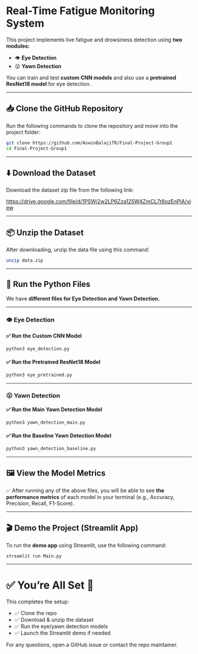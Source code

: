 # Real-Time Fatigue Monitoring System 

This project implements live fatigue and drowsiness detection using **two modules:**

- 👁️ **Eye Detection**
- 😮 **Yawn Detection**

You can train and test **custom CNN models** and also use a **pretrained ResNet18 model** for eye detection.

---

## 📥 Clone the GitHub Repository

Run the following commands to clone the repository and move into the project folder:

```bash
git clone https://github.com/AswinBalajiTR/Final-Project-Group1
cd Final-Project-Group1
```

---

## ⬇️ Download the Dataset

Download the dataset zip file from the following link:

https://drive.google.com/file/d/1PSWj2w2LP6Zza125W4ZmCL7t8ozEnPlA/view

---

## 📦 Unzip the Dataset

After downloading, unzip the data file using this command:

```bash
unzip data.zip
```

---

## 🚀 Run the Python Files

We have **different files for Eye Detection and Yawn Detection.**

---

### 👁️ Eye Detection

#### ✅ Run the Custom CNN Model

```bash
python3 eye_detection.py
```

#### ✅ Run the Pretrained ResNet18 Model

```bash
python3 eye_pretrained.py
```

---

### 😮 Yawn Detection

#### ✅ Run the Main Yawn Detection Model

```bash
python3 yawn_detection_main.py
```

#### ✅ Run the Baseline Yawn Detection Model

```bash
python3 yawn_detection_baseline.py
```

---

## 🖼️ View the Model Metrics

✅ After running any of the above files, you will be able to see **the performance metrics** of each model in your terminal (e.g., Accuracy, Precision, Recall, F1-Score).

---

## 🎬 Demo the Project (Streamlit App)

To run the **demo app** using Streamlit, use the following command:

```bash
streamlit run Main.py
```

---

# ✅ You’re All Set 🚀

This completes the setup:

- ✅ Clone the repo  
- ✅ Download & unzip the dataset  
- ✅ Run the eye/yawn detection models  
- ✅ Launch the Streamlit demo if needed

For any questions, open a GitHub issue or contact the repo maintainer.
